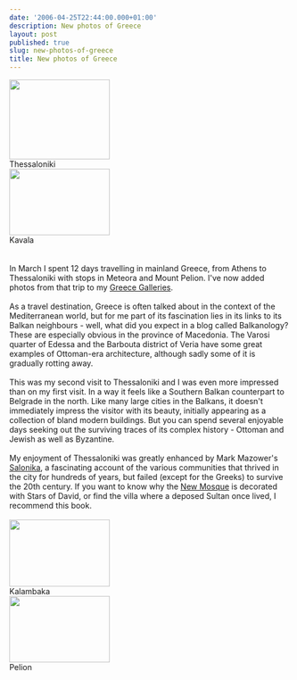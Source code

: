 ```yaml
---
date: '2006-04-25T22:44:00.000+01:00'
description: New photos of Greece
layout: post
published: true
slug: new-photos-of-greece
title: New photos of Greece
---
```


<div class="imageholder"><img alt="" border="0" height="143" src="http://www.balkanology.com/blog/images/greece2006_pict2027.jpg" width="180" /><br />Thessaloniki</div><div class="imageholder"><img alt="" border="0" height="119" src="http://www.balkanology.com/blog/images/greece2006_pict1894.jpg" width="180" /><br />Kavala</div><br /><div style="clear: both;"></div><br />In March I spent 12 days travelling in mainland Greece, from Athens to Thessaloniki with stops in Meteora and Mount Pelion. I've now added photos from that trip to my <a href="http://www.pbase.com/alangrant/greece">Greece Galleries</a>.<br /><br />As a travel destination, Greece is often talked about in the context of the Mediterranean world, but for me part of its fascination lies in its links to its Balkan neighbours - well, what did you expect in a blog called Balkanology? These are especially obvious in the province of Macedonia. The Varosi quarter of Edessa and the Barbouta district of Veria have some great examples of Ottoman-era architecture, although sadly some of it is gradually rotting away.<br /><br />This was my second visit to Thessaloniki and I was even more impressed than on my first visit. In a way it feels like a Southern Balkan counterpart to Belgrade in the north. Like many large cities in the Balkans, it doesn't immediately impress the visitor with its beauty, initially appearing as a collection of bland modern buildings. But you can spend several enjoyable days seeking out the surviving traces of its complex history - Ottoman and Jewish as well as Byzantine.<br /><br />My enjoyment of Thessaloniki was greatly enhanced by Mark Mazower's <a href="http://www.amazon.co.uk/exec/obidos/redirect?link_code=as2&amp;path=ASIN/0007120222/ref=nosim/&amp;tag=balkanology-21">Salonika</a>, a fascinating account of the various communities that thrived in the city for hundreds of years, but failed (except for the Greeks) to survive the 20th century. If you want to know why the <a href="http://www.pbase.com/alangrant/image/59007605">New Mosque</a> is decorated with Stars of David, or find the villa where a deposed Sultan once lived, I recommend this book.<br /><br /><div class="imageholder"><img alt="" border="0" height="120" src="http://www.balkanology.com/blog/images/greece2006_pict0525.jpg" width="180" /><br />Kalambaka</div><div class="imageholder"><img alt="" border="0" height="119" src="http://www.balkanology.com/blog/images/greece2006_pict1040.jpg" width="180" /><br />Pelion</div>